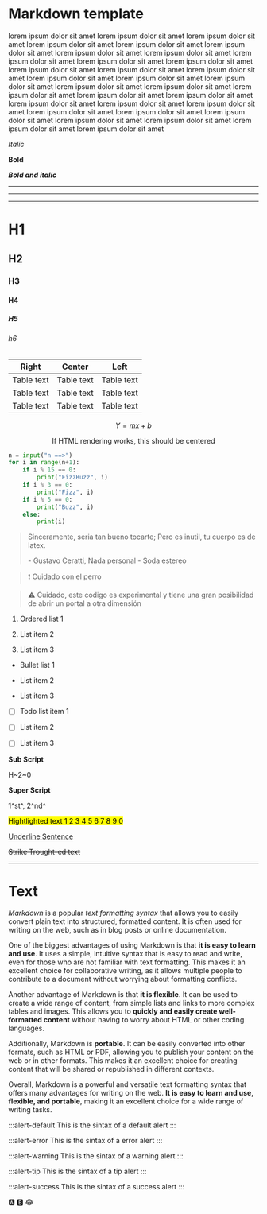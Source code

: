 # Markdown template

lorem ipsum dolor sit amet lorem ipsum dolor sit amet lorem ipsum dolor sit amet lorem ipsum dolor sit amet lorem ipsum dolor sit amet lorem ipsum dolor sit amet lorem ipsum dolor sit amet lorem ipsum dolor sit amet lorem ipsum dolor sit amet lorem ipsum dolor sit amet lorem ipsum dolor sit amet lorem ipsum dolor sit amet lorem ipsum dolor sit amet lorem ipsum dolor sit amet lorem ipsum dolor sit amet lorem ipsum dolor sit amet lorem ipsum dolor sit amet lorem ipsum dolor sit amet lorem ipsum dolor sit amet lorem ipsum dolor sit amet lorem ipsum dolor sit amet lorem ipsum dolor sit amet lorem ipsum dolor sit amet lorem ipsum dolor sit amet lorem ipsum dolor sit amet lorem ipsum dolor sit amet lorem ipsum dolor sit amet lorem ipsum dolor sit amet lorem ipsum dolor sit amet lorem ipsum dolor sit amet lorem ipsum dolor sit amet lorem ipsum dolor sit amet

*Italic*

**Bold**

***Bold and italic***

---

---

---

# H1

## H2

### H3

#### H4

##### H5

###### h6

| Right | Center | Left |
| --- | --- | --- |
| Table text | Table text | Table text |
| Table text | Table text | Table text |
| Table text | Table text | Table text |

$$
Y = mx + b
$$

<div>
<center>If HTML rendering works, this should be centered</center>
</div>

```python
n = input("n ==>")
for i in range(n+1):
    if i % 15 == 0:
        print("FizzBuzz", i)
    if i % 3 == 0:
        print("Fizz", i)
    if i % 5 == 0:
        print("Buzz", i)
    else:
        print(i)
```

> Sinceramente, seria tan bueno tocarte; Pero es inutil, tu cuerpo es de latex.
> 
> \- Gustavo Ceratti, Nada personal - Soda estereo

> :exclamation: Cuidado con el perro

> :warning: Cuidado, este codigo es experimental y tiene una gran posibilidad de abrir un portal a otra dimensión

1. Ordered list 1
  
2. List item 2
  
3. List item 3
  

- Bullet list 1
  
- List item 2
  
- List item 3
  

- [ ] Todo list item 1
  
- [ ] List item 2
  
- [ ] List item 3
  

**Sub Script**

H~2~0

**Super Script**

1^st^, 2^nd^

<mark>Hightlighted text 1 2 3 4 5 6 7 8 9 0</mark>

<u>Underline Sentence</u>

~~Strike Trought-ed text~~

---

# Text

*Markdown* is a popular *text formatting syntax* that allows you to easily convert plain text into structured, formatted content. It is often used for writing on the web, such as in blog posts or online documentation.

One of the biggest advantages of using Markdown is that **it is easy to learn and use**. It uses a simple, intuitive syntax that is easy to read and write, even for those who are not familiar with text formatting. This makes it an excellent choice for collaborative writing, as it allows multiple people to contribute to a document without worrying about formatting conflicts.

Another advantage of Markdown is that **it is flexible**. It can be used to create a wide range of content, from simple lists and links to more complex tables and images. This allows you to **quickly and easily create well-formatted content** without having to worry about HTML or other coding languages.

Additionally, Markdown is **portable**. It can be easily converted into other formats, such as HTML or PDF, allowing you to publish your content on the web or in other formats. This makes it an excellent choice for creating content that will be shared or republished in different contexts.

Overall, Markdown is a powerful and versatile text formatting syntax that offers many advantages for writing on the web. **It is easy to learn and use, flexible, and portable**, making it an excellent choice for a wide range of writing tasks.

:::alert-default
This is the sintax of a default alert
:::

:::alert-error
This is the sintax of a error alert
:::

:::alert-warning
This is the sintax of a warning alert
:::

:::alert-tip
This is the sintax of a tip alert
:::

:::alert-success
This is the sintax of a success alert
:::

:a:
:b:
:joy: